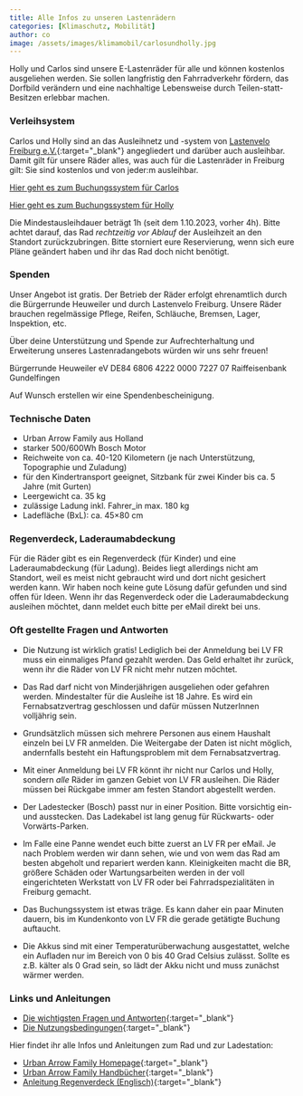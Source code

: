 ```yaml
---
title: Alle Infos zu unseren Lastenrädern
categories: [Klimaschutz, Mobilität]
author: co
image: /assets/images/klimamobil/carlosundholly.jpg
---
```


Holly und Carlos sind unsere E-Lastenräder für alle und können kostenlos ausgeliehen werden. Sie sollen langfristig den Fahrradverkehr fördern, das Dorfbild verändern und eine nachhaltige Lebensweise durch Teilen-statt-Besitzen erlebbar machen.

### Verleihsystem

Carlos und Holly sind an das Ausleihnetz und -system von [Lastenvelo Freiburg e.V.](https://www.lastenvelofreiburg.de/){:target="\_blank"} angegliedert und darüber auch ausleihbar. Damit gilt für unsere Räder alles, was auch für die Lastenräder in Freiburg gilt: Sie sind kostenlos und von jeder:m ausleihbar.

<a class="btn btn-success" href="https://www.lastenvelofreiburg.de/ausleihen-lastenvelo-21/" role="button" target="_blank">Hier geht es zum Buchungssystem für Carlos</a>

<a class="btn btn-success" href="https://www.lastenvelofreiburg.de/ausleihen-lastenvelo-42/" role="button" target="_blank">Hier geht es zum Buchungssystem für Holly</a>

Die Mindestausleihdauer beträgt 1h (seit dem 1.10.2023, vorher 4h). Bitte achtet darauf, das Rad _rechtzeitig vor Ablauf_ der Ausleihzeit an den Standort zurückzubringen. Bitte storniert eure Reservierung, wenn sich eure Pläne geändert haben und ihr das Rad doch nicht benötigt.

### Spenden

Unser Angebot ist gratis. Der Betrieb der Räder erfolgt ehrenamtlich durch die Bürgerrunde Heuweiler und durch Lastenvelo Freiburg. Unsere Räder brauchen regelmässige Pflege, Reifen, Schläuche, Bremsen, Lager, Inspektion, etc.

Über deine Unterstützung und Spende zur Aufrechterhaltung und Erweiterung unseres Lastenradangebots würden wir uns sehr freuen!

Bürgerrunde Heuweiler eV
DE84 6806 4222 0000 7227 07
Raiffeisenbank Gundelfingen

Auf Wunsch erstellen wir eine Spendenbescheinigung.

### Technische Daten

- Urban Arrow Family aus Holland
- starker 500/600Wh Bosch Motor
- Reichweite von ca. 40-120 Kilometern (je nach Unterstützung, Topographie und Zuladung)
- für den Kindertransport geeignet, Sitzbank für zwei Kinder bis ca. 5 Jahre (mit Gurten)
- Leergewicht ca. 35 kg
- zulässige Ladung inkl. Fahrer_in max. 180 kg
- Ladefläche (BxL): ca. 45×80 cm

### Regenverdeck, Laderaumabdeckung

Für die Räder gibt es ein Regenverdeck (für Kinder) und eine Laderaumabdeckung (für Ladung). Beides liegt allerdings nicht am Standort, weil es meist nicht gebraucht wird und dort nicht gesichert werden kann. Wir haben noch keine gute Lösung dafür gefunden und sind offen für Ideen. Wenn ihr das Regenverdeck oder die Laderaumabdeckung ausleihen möchtet, dann meldet euch bitte per eMail direkt bei uns.

### Oft gestellte Fragen und Antworten

- Die Nutzung ist wirklich gratis! Lediglich bei der Anmeldung bei LV FR muss ein einmaliges Pfand gezahlt werden. Das Geld erhaltet ihr zurück, wenn ihr die Räder von LV FR nicht mehr nutzen möchtet.

- Das Rad darf nicht von Minderjährigen ausgeliehen oder gefahren werden. Mindestalter für die Ausleihe ist 18 Jahre. Es wird ein Fernabsatzvertrag geschlossen und dafür müssen NutzerInnen volljährig sein.

- Grundsätzlich müssen sich mehrere Personen aus einem Haushalt einzeln bei LV FR anmelden. Die Weitergabe der Daten ist nicht möglich, andernfalls besteht ein Haftungsproblem mit dem Fernabsatzvertrag.

- Mit einer Anmeldung bei LV FR könnt ihr nicht nur Carlos und Holly, sondern _alle_ Räder im ganzen Gebiet von LV FR ausleihen. Die Räder müssen bei Rückgabe immer am festen Standort abgestellt werden.

- Der Ladestecker (Bosch) passt nur in einer Position. Bitte vorsichtig ein- und ausstecken. Das Ladekabel ist lang genug für Rückwarts- oder Vorwärts-Parken.

- Im Falle eine Panne wendet euch bitte zuerst an LV FR per eMail. Je nach Problem werden wir dann sehen, wie und von wem das Rad am besten abgeholt und repariert werden kann. Kleinigkeiten macht die BR, größere Schäden oder Wartungsarbeiten werden in der voll eingerichteten Werkstatt von LV FR oder bei Fahrradspezialitäten in Freiburg gemacht.

- Das Buchungssystem ist etwas träge. Es kann daher ein paar Minuten dauern, bis im Kundenkonto von LV FR die gerade getätigte Buchung auftaucht.

- Die Akkus sind mit einer Temperaturüberwachung ausgestattet, welche ein Aufladen nur im Bereich von 0 bis 40 Grad Celsius zulässt. Sollte es z.B. kälter als 0 Grad sein, so lädt der Akku nicht und muss zunächst wärmer werden.

### Links und Anleitungen

- [Die wichtigsten Fragen und Antworten](https://www.lastenvelofreiburg.de/#FAQ){:target="\_blank"}
- [Die Nutzungsbedingungen](https://www.lastenvelofreiburg.de/wp-content/uploads/2015/05/AGB_LastenVeloFreiburg.pdf){:target="\_blank"}

Hier findet ihr alle Infos und Anleitungen zum Rad und zur Ladestation:

- [Urban Arrow Family Homepage](https://www.urbanarrow.com/de/family){:target="\_blank"}
- [Urban Arrow Family Handbücher](https://www.urbanarrow.com/de/broschueren-handbuecher){:target="\_blank"}
- [Anleitung Regenverdeck (Englisch)](https://drive.google.com/file/d/1F3voq76KJBajpZ0bpBFX4QZDxQRQL8ny/view?usp=sharing){:target="\_blank"}
